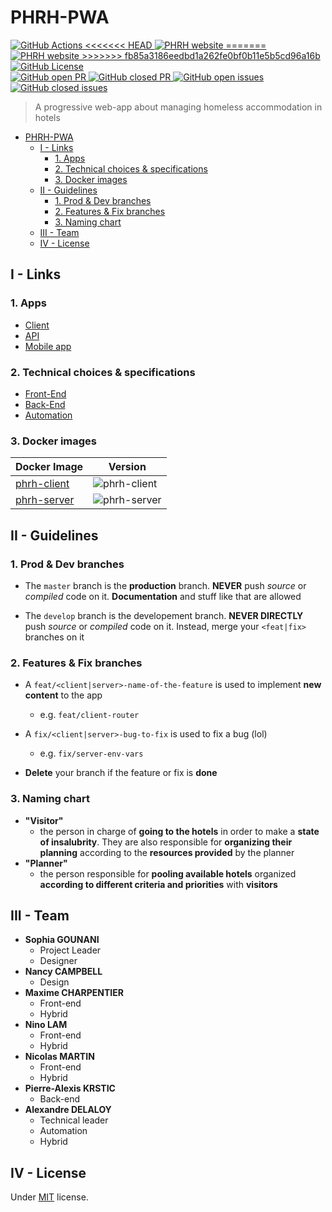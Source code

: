 # PHRH-PWA

<p>
  <a href="https://github.com/blyndusk/PHRH-PWA/actions" target="_blank">
    <img src="https://github.com/blyndusk/PHRH-PWA/workflows/Main%20Workflow/badge.svg?branch=master" alt="GitHub Actions"/>
  </a>
  <a href="http://35.180.37.72:8080/" target="_blank">
<<<<<<< HEAD
    <img src="https://img.shields.io/website?url=http%3A%2F%2Fhttp://35.180.28.237%3A3000%2F" alt="PHRH website"/>
=======
    <img src="https://img.shields.io/website?url=http%3A%2F%2F35.180.137.52%3A3000%2F" alt="PHRH website"/>
>>>>>>> fb85a3186eedbd1a262fe0bf0b11e5b5cd96a16b
  </a>
  
  <a href="https://github.com/blyndusk/PHRH-PWA/blob/master/LICENSE" target="_blank">
    <img src="https://img.shields.io/github/license/blyndusk/PHRH-PWA" alt="GitHub License"/>
  </a>

  <br/>
   <a href="https://github.com/blyndusk/PHRH-PWA/pulls?q=is%3Aopen+is%3Apr" target="_blank">
    <img src="https://img.shields.io/github/issues-pr-raw/blyndusk/PHRH-PWA" alt="GitHub open PR"/>
  </a>
  <a href="https://github.com/blyndusk/PHRH-PWA/pulls?q=is%3Apr+is%3Aclosed" target="_blank">
    <img src="https://img.shields.io/github/issues-pr-closed-raw/blyndusk/PHRH-PWA" alt="GitHub closed PR"/>
  </a>
  <a href="https://github.com/blyndusk/PHRH-PWA/issues?q=is%3Aopen+is%3Aissue" target="_blank">
    <img src="https://img.shields.io/github/issues-raw/blyndusk/PHRH-PWA" alt="GitHub open issues"/>
  </a>
  <a href="https://github.com/blyndusk/PHRH-PWA/issues?q=is%3Aissue+is%3Aclosed" target="_blank">
    <img src="https://img.shields.io/github/issues-closed-raw/blyndusk/PHRH-PWA" alt="GitHub closed issues"/>
  </a>
 
</p>


> A progressive web-app about managing homeless accommodation in hotels

- [PHRH-PWA](#phrh-pwa)
  - [I - Links](#i---links)
    - [1. Apps](#1-apps)
    - [2. Technical choices & specifications](#2-technical-choices--specifications)
    - [3. Docker images](#3-docker-images)
  - [II - Guidelines](#ii---guidelines)
    - [1. Prod & Dev branches](#1-prod--dev-branches)
    - [2. Features & Fix branches](#2-features--fix-branches)
    - [3. Naming chart](#3-naming-chart)
  - [III - Team](#iii---team)
  - [IV - License](#iv---license)

## I - Links

### 1. Apps

- [Client](http://http://35.180.28.237:3000)
- [API](http://http://35.180.28.237:3001)
- [Mobile app](https://github.com/blyndusk/PHRH-PWA-mobile)

### 2. Technical choices & specifications

- [Front-End](./client/README.md)
- [Back-End](./server/README.md)
- [Automation](./automation/README.md)


### 3. Docker images


| Docker Image | Version |
| ------------ | ------- |
| [phrh-client](https://hub.docker.com/repository/docker/blyndusk/phrh-client) | ![phrh-client](https://img.shields.io/docker/v/blyndusk/phrh-client) |
| [phrh-server](https://hub.docker.com/repository/docker/blyndusk/phrh-server) | ![phrh-server](https://img.shields.io/docker/v/blyndusk/phrh-server) |


## II - Guidelines

### 1. Prod & Dev branches

- The `master` branch is the **production** branch. **NEVER** push *source* or *compiled* code on it. **Documentation** and stuff like that are allowed

- The `develop` branch is the developement branch. **NEVER DIRECTLY** push *source* or *compiled* code on it. Instead, merge your `<feat|fix>` branches on it

### 2. Features & Fix branches

- A `feat/<client|server>-name-of-the-feature` is used to implement **new content** to the app
  - e.g. `feat/client-router`

- A `fix/<client|server>-bug-to-fix` is used to fix a bug (lol)
  - e.g. `fix/server-env-vars`

- **Delete** your branch if the feature or fix is **done**

### 3. Naming chart

- **"Visitor"** 
  - the person in charge of **going to the hotels** in order to make a **state of insalubrity**. They are also responsible for **organizing their planning** according to the **resources provided** by the planner
- **"Planner"** 
  - the person responsible for **pooling available hotels** organized **according to different criteria and priorities** with **visitors**


## III - Team

- **Sophia GOUNANI**
  - Project Leader
  - Designer
- **Nancy CAMPBELL**
  - Design
- **Maxime CHARPENTIER**
  - Front-end
  - Hybrid
- **Nino LAM**
  - Front-end
  - Hybrid
- **Nicolas MARTIN**
  - Front-end
  - Hybrid
- **Pierre-Alexis KRSTIC**
  - Back-end
- **Alexandre DELALOY**
  - Technical leader
  - Automation
  - Hybrid


## IV - License

Under [MIT](https://github.com/blyndusk/PHRH-PWA/blob/master/LICENSE) license.
